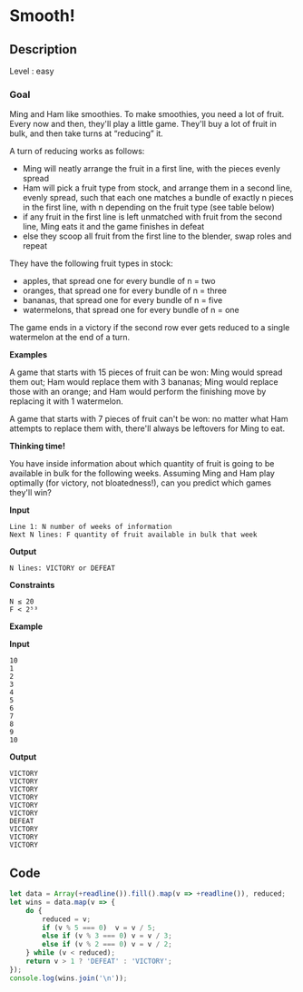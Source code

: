 # Smooth!

## Description

Level : easy

### Goal

Ming and Ham like smoothies. To make smoothies, you need a lot of fruit. Every now and then, they'll play a little game. They'll buy a lot of fruit in bulk, and then take turns at “reducing” it.

A turn of reducing works as follows:
* Ming will neatly arrange the fruit in a first line, with the pieces evenly spread
* Ham will pick a fruit type from stock, and arrange them in a second line, evenly spread, such that each one matches a bundle of exactly n pieces in the first line, with n depending on the fruit type (see table below)
* if any fruit in the first line is left unmatched with fruit from the second line, Ming eats it and the game finishes in defeat
* else they scoop all fruit from the first line to the blender, swap roles and repeat

They have the following fruit types in stock:
* apples, that spread one for every bundle of n = two
* oranges, that spread one for every bundle of n = three
* bananas, that spread one for every bundle of n = five
* watermelons, that spread one for every bundle of n = one

The game ends in a victory if the second row ever gets reduced to a single watermelon at the end of a turn.

**Examples**

A game that starts with 15 pieces of fruit can be won: Ming would spread them out; Ham would replace them with 3 bananas; Ming would replace those with an orange; and Ham would perform the finishing move by replacing it with 1 watermelon.

A game that starts with 7 pieces of fruit can't be won: no matter what Ham attempts to replace them with, there'll always be leftovers for Ming to eat.

**Thinking time!**

You have inside information about which quantity of fruit is going to be available in bulk for the following weeks. Assuming Ming and Ham play optimally (for victory, not bloatedness!), can you predict which games they'll win?

**Input**
```
Line 1: N number of weeks of information
Next N lines: F quantity of fruit available in bulk that week
```

**Output**
```
N lines: VICTORY or DEFEAT
```

**Constraints**
```
N ≤ 20
F < 2⁵³
```

**Example**

**Input**
```
10
1
2
3
4
5
6
7
8
9
10
```

**Output**
```
VICTORY
VICTORY
VICTORY
VICTORY
VICTORY
VICTORY
DEFEAT
VICTORY
VICTORY
VICTORY
```

## Code

```js
let data = Array(+readline()).fill().map(v => +readline()), reduced;
let wins = data.map(v => {
    do {
        reduced = v;
        if (v % 5 === 0)  v = v / 5;
        else if (v % 3 === 0) v = v / 3;
        else if (v % 2 === 0) v = v / 2;
    } while (v < reduced);
    return v > 1 ? 'DEFEAT' : 'VICTORY';
});
console.log(wins.join('\n')); 
```

